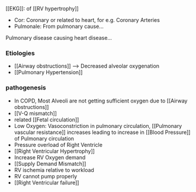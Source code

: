 [[EKG]]: of [[RV hypertrophy]]

- Cor: Coronary or related to heart, for e.g. Coronary Arteries
- Pulmonale: From pulmonary cause...

Pulmonary disease causing heart disease...

### Etiologies
- [[Airway obstructions]] --> Decreased alveolar oxygenation
- [[Pulmonary Hypertension]] 
### pathogenesis
- In COPD, Most Alveoli are not getting sufficient oxygen due to [[Airway obstructions]]
- [[V-Q mismatch]] 
- related [[Fetal circulation]] 
- Low Oxygen: Vasoconstriction in pulmonary circulation, [[Pulmonary vascular resistance]] increases leading to increase in [[Blood Pressure]] of Pulmonary circulation
- Pressure overload of Right Ventricle
- [[Right Ventricular Hypertrophy]]
- Increase RV Oxygen demand 
- [[Supply Demand Mismatch]] 
- RV ischemia relative to workload
- RV cannot pump properly
- [[Right Ventricular failure]] 

